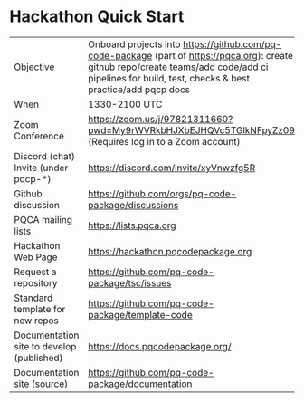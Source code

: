 [//]: # (SPDX-License-Identifier: CC-BY-4.0)
# Hackathon Quick Start

|     |     |
| --- | --- |
| Objective | Onboard projects into https://github.com/pq-code-package (part of https://pqca.org): create github repo/create teams/add code/add ci pipelines for build, test, checks & best practice/add pqcp docs|
| When | 1330-2100 UTC |
| Zoom Conference | https://zoom.us/j/97821311660?pwd=My9rWVRkbHJXbEJHQVc5TGlkNFpyZz09 <br> (Requires log in to a Zoom account)|
| Discord (chat) Invite (under pqcp-*) | https://discord.com/invite/xyVnwzfg5R |
| Github discussion | https://github.com/orgs/pq-code-package/discussions |
| PQCA mailing lists | https://lists.pqca.org |
| Hackathon Web Page | https://hackathon.pqcodepackage.org |
| Request a repository | https://github.com/pq-code-package/tsc/issues |
| Standard template for new repos | https://github.com/pq-code-package/template-code |
| Documentation site to develop (published) | https://docs.pqcodepackage.org/ |
| Documentation site (source) | https://github.com/pq-code-package/documentation |
